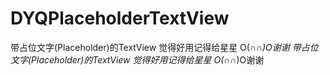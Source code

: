 # DYQPlaceholderTextView
带占位文字(Placeholder)的TextView   觉得好用记得给星星 O(∩_∩)O谢谢
带占位文字(Placeholder)的TextView   觉得好用记得给星星 O(∩_∩)O谢谢
